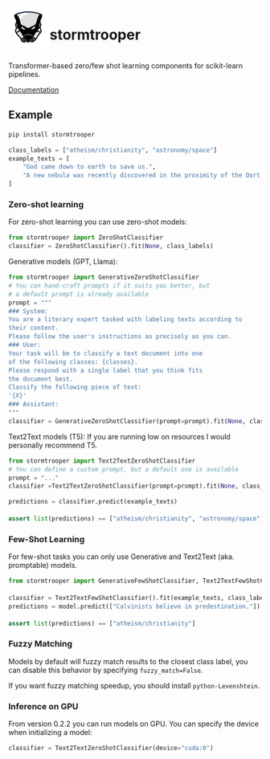 <img align="left" width="82" height="82" src="assets/logo.svg">

# stormtrooper

<br>
Transformer-based zero/few shot learning components for scikit-learn pipelines.

[Documentation](https://centre-for-humanities-computing.github.io/stormtrooper/)

## Example

```bash
pip install stormtrooper
```

```python
class_labels = ["atheism/christianity", "astronomy/space"]
example_texts = [
    "God came down to earth to save us.",
    "A new nebula was recently discovered in the proximity of the Oort cloud."
]
```


### Zero-shot learning

For zero-shot learning you can use zero-shot models:
```python
from stormtrooper import ZeroShotClassifier
classifier = ZeroShotClassifier().fit(None, class_labels)
```

Generative models (GPT, Llama):
```python
from stormtrooper import GenerativeZeroShotClassifier
# You can hand-craft prompts if it suits you better, but
# a default prompt is already available
prompt = """
### System:
You are a literary expert tasked with labeling texts according to
their content.
Please follow the user's instructions as precisely as you can.
### User:
Your task will be to classify a text document into one
of the following classes: {classes}.
Please respond with a single label that you think fits
the document best.
Classify the following piece of text:
'{X}'
### Assistant:
"""
classifier = GenerativeZeroShotClassifier(prompt=prompt).fit(None, class_labels)
```

Text2Text models (T5):
If you are running low on resources I would personally recommend T5.
```python
from stormtrooper import Text2TextZeroShotClassifier
# You can define a custom prompt, but a default one is available
prompt = "..."
classifier =Text2TextZeroShotClassifier(prompt=prompt).fit(None, class_labels)
```

```python
predictions = classifier.predict(example_texts)

assert list(predictions) == ["atheism/christianity", "astronomy/space"]
```

### Few-Shot Learning

For few-shot tasks you can only use Generative and Text2Text (aka. promptable) models.

```python
from stormtrooper import GenerativeFewShotClassifier, Text2TextFewShotClassifier

classifier = Text2TextFewShotClassifier().fit(example_texts, class_labels)
predictions = model.predict(["Calvinists believe in predestination."])

assert list(predictions) == ["atheism/christianity"]
```

### Fuzzy Matching

Models by default will fuzzy match results to the closest class label, you can disable this behavior
by specifying `fuzzy_match=False`.

If you want fuzzy matching speedup, you should install `python-Levenshtein`.

### Inference on GPU

From version 0.2.2 you can run models on GPU.
You can specify the device when initializing a model:

```python
classifier = Text2TextZeroShotClassifier(device="cuda:0")
```
